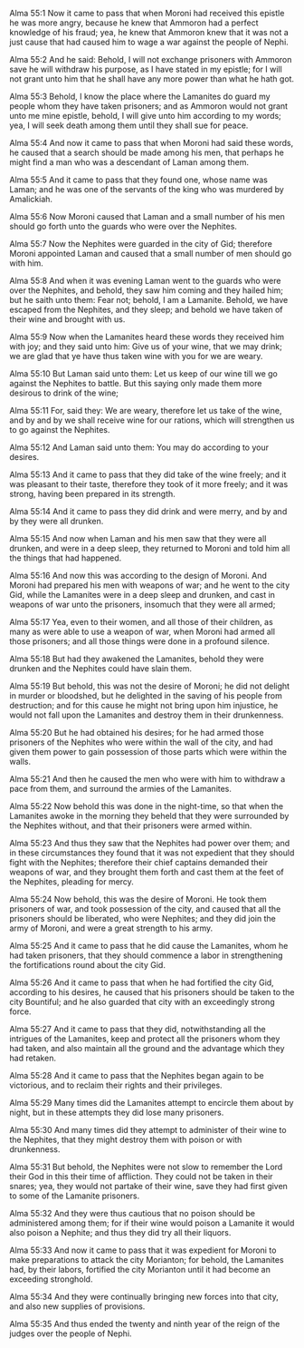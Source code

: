 Alma 55:1 Now it came to pass that when Moroni had received this epistle
he was more angry, because he knew that Ammoron had a perfect knowledge
of his fraud; yea, he knew that Ammoron knew that it was not a just
cause that had caused him to wage a war against the people of Nephi.

Alma 55:2 And he said: Behold, I will not exchange prisoners with
Ammoron save he will withdraw his purpose, as I have stated in my
epistle; for I will not grant unto him that he shall have any more power
than what he hath got.

Alma 55:3 Behold, I know the place where the Lamanites do guard my
people whom they have taken prisoners; and as Ammoron would not grant
unto me mine epistle, behold, I will give unto him according to my
words; yea, I will seek death among them until they shall sue for peace.

Alma 55:4 And now it came to pass that when Moroni had said these words,
he caused that a search should be made among his men, that perhaps he
might find a man who was a descendant of Laman among them.

Alma 55:5 And it came to pass that they found one, whose name was Laman;
and he was one of the servants of the king who was murdered by
Amalickiah.

Alma 55:6 Now Moroni caused that Laman and a small number of his men
should go forth unto the guards who were over the Nephites.

Alma 55:7 Now the Nephites were guarded in the city of Gid; therefore
Moroni appointed Laman and caused that a small number of men should go
with him.

Alma 55:8 And when it was evening Laman went to the guards who were over
the Nephites, and behold, they saw him coming and they hailed him; but
he saith unto them: Fear not; behold, I am a Lamanite. Behold, we have
escaped from the Nephites, and they sleep; and behold we have taken of
their wine and brought with us.

Alma 55:9 Now when the Lamanites heard these words they received him
with joy; and they said unto him: Give us of your wine, that we may
drink; we are glad that ye have thus taken wine with you for we are
weary.

Alma 55:10 But Laman said unto them: Let us keep of our wine till we go
against the Nephites to battle. But this saying only made them more
desirous to drink of the wine;

Alma 55:11 For, said they: We are weary, therefore let us take of the
wine, and by and by we shall receive wine for our rations, which will
strengthen us to go against the Nephites.

Alma 55:12 And Laman said unto them: You may do according to your
desires.

Alma 55:13 And it came to pass that they did take of the wine freely;
and it was pleasant to their taste, therefore they took of it more
freely; and it was strong, having been prepared in its strength.

Alma 55:14 And it came to pass they did drink and were merry, and by and
by they were all drunken.

Alma 55:15 And now when Laman and his men saw that they were all
drunken, and were in a deep sleep, they returned to Moroni and told him
all the things that had happened.

Alma 55:16 And now this was according to the design of Moroni. And
Moroni had prepared his men with weapons of war; and he went to the city
Gid, while the Lamanites were in a deep sleep and drunken, and cast in
weapons of war unto the prisoners, insomuch that they were all armed;

Alma 55:17 Yea, even to their women, and all those of their children, as
many as were able to use a weapon of war, when Moroni had armed all
those prisoners; and all those things were done in a profound silence.

Alma 55:18 But had they awakened the Lamanites, behold they were drunken
and the Nephites could have slain them.

Alma 55:19 But behold, this was not the desire of Moroni; he did not
delight in murder or bloodshed, but he delighted in the saving of his
people from destruction; and for this cause he might not bring upon him
injustice, he would not fall upon the Lamanites and destroy them in
their drunkenness.

Alma 55:20 But he had obtained his desires; for he had armed those
prisoners of the Nephites who were within the wall of the city, and had
given them power to gain possession of those parts which were within the
walls.

Alma 55:21 And then he caused the men who were with him to withdraw a
pace from them, and surround the armies of the Lamanites.

Alma 55:22 Now behold this was done in the night-time, so that when the
Lamanites awoke in the morning they beheld that they were surrounded by
the Nephites without, and that their prisoners were armed within.

Alma 55:23 And thus they saw that the Nephites had power over them; and
in these circumstances they found that it was not expedient that they
should fight with the Nephites; therefore their chief captains demanded
their weapons of war, and they brought them forth and cast them at the
feet of the Nephites, pleading for mercy.

Alma 55:24 Now behold, this was the desire of Moroni. He took them
prisoners of war, and took possession of the city, and caused that all
the prisoners should be liberated, who were Nephites; and they did join
the army of Moroni, and were a great strength to his army.

Alma 55:25 And it came to pass that he did cause the Lamanites, whom he
had taken prisoners, that they should commence a labor in strengthening
the fortifications round about the city Gid.

Alma 55:26 And it came to pass that when he had fortified the city Gid,
according to his desires, he caused that his prisoners should be taken
to the city Bountiful; and he also guarded that city with an exceedingly
strong force.

Alma 55:27 And it came to pass that they did, notwithstanding all the
intrigues of the Lamanites, keep and protect all the prisoners whom they
had taken, and also maintain all the ground and the advantage which they
had retaken.

Alma 55:28 And it came to pass that the Nephites began again to be
victorious, and to reclaim their rights and their privileges.

Alma 55:29 Many times did the Lamanites attempt to encircle them about
by night, but in these attempts they did lose many prisoners.

Alma 55:30 And many times did they attempt to administer of their wine
to the Nephites, that they might destroy them with poison or with
drunkenness.

Alma 55:31 But behold, the Nephites were not slow to remember the Lord
their God in this their time of affliction. They could not be taken in
their snares; yea, they would not partake of their wine, save they had
first given to some of the Lamanite prisoners.

Alma 55:32 And they were thus cautious that no poison should be
administered among them; for if their wine would poison a Lamanite it
would also poison a Nephite; and thus they did try all their liquors.

Alma 55:33 And now it came to pass that it was expedient for Moroni to
make preparations to attack the city Morianton; for behold, the
Lamanites had, by their labors, fortified the city Morianton until it
had become an exceeding stronghold.

Alma 55:34 And they were continually bringing new forces into that city,
and also new supplies of provisions.

Alma 55:35 And thus ended the twenty and ninth year of the reign of the
judges over the people of Nephi.
